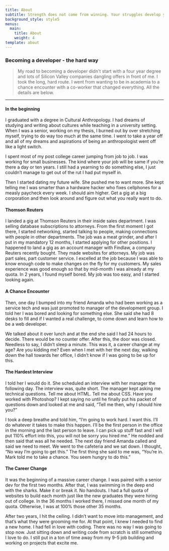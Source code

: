 ```yaml
---
title: About
subtitle: Strength does not come from winning. Your struggles develop your strengths. When you go through hardships and decide not to surrender, that is strength.
background_style: style5
menus:
  main:
    title: About
    weight: 4
template: about
---
```


### Becoming a developer - the hard way

> My road to becoming a developer didn't start with a four year degree and lots of Silicon Valley companies dangling offers in front of me. I took the long, hard route. I went from wanting to be in academia to a chance encounter with a co-worker that changed everything. All the details are below.

***

#### In the beginning

I graduated with a degree in Cultural Anthropology. I had dreams of studying and writing about cultures while teaching in a university setting. When I was a senior, working on my thesis, I burned out by over stretching myself, trying to do way too much at the same time. I went to take a year off and all of my dreams and aspirations of being an anthropologist went off like a light switch.

I spent most of my post college career jumping from job to job. I was working for small businesses. The kind where your job will be same if you’re there a day or ten years. I still had a yearning to do something else, I just couldn’t manage to get out of the rut I had put myself in.

Then I started dating my future wife. She pushed me to want more. She kept telling me I was smarter than a hardware hacker who fixes cellphones for a measly paycheck every week. I should aim higher. Get a gig at a big corporation and then look around and figure out what you really want to do.


#### Thomson Reuters

I landed a gig at Thomson Reuters in their inside sales department. I was selling database subscriptions to attorneys. From the first moment I got there, I started networking, started talking to people, making connections with people in other departments. The job was a meat grinder, and after I put in my mandatory 12 months, I started applying for other positions. I happened to land a gig as an account manager with Findlaw, a company Reuters recently bought. They made websites for attorneys. My job was part sales, part customer service. I excelled at the job because I was able to know enough code to make changes on the fly for my customers. My sales experience was good enough so that by mid-month I was already at my quota. In 2 years, I found myself bored. My job was too easy, and I started looking again. 


#### A Chance Encounter

Then, one day I bumped into my friend Amanda who had been working as a service tech and was just promoted to manager of the development group. I told her I was bored and looking for something else. She said she had 8 desks to fill and if I wanted a real challenge, to come down and learn how to be a web developer.

We talked about it over lunch and at the end she said I had 24 hours to decide. There would be no counter offer. After this, the door was closed. Needless to say, I didn’t sleep a minute. This was it, a career change at my age? Are you kidding me? Even when I met with her the next day, walking down the hall towards her office, I didn’t know if I was going to be up for this. 

#### The Hardest Interview

I told her I would do it. She scheduled an interview with her manager the following day. The interview was, quite short. The manager kept asking me technical questions. Tell me about HTML. Tell me about CSS. Have you worked with Photoshop? I kept saying no until he finally put his packet of questions down and looked at me and said, “Tell me then, why I should hire you?”

I took a deep breathe and told him, “I’m going to work hard. I want this. I’ll do whatever it takes to make this happen. I’ll be the first person in the office in the morning and the last person to leave. I can pick up stuff fast and I will put 110% effort into this, you will not be sorry you hired me.” He nodded and then said that was all he needed. The next day friend Amanda called and said we need to meet. We went to the cafeteria and we sat down. I thought, “No way I’m going to get this.” The first thing she said to me was, “You’re in. Mark told me to take a chance. You seem hungry to do this.”

#### The Career Change

It was the beginning of a massive career change. I was paired with a senior dev for the first two months. After that, I was swimming in the deep end with the sharks. Make it or break it. No handouts. I had a full quota of websites to build each month just like the new graduates they were hiring out of college. In the 36 months I worked there, I missed one month of my quota. Otherwise, I was at 100% those other 35 months.

After two years, I hit the ceiling. I didn’t want to move into management, and that’s what they were grooming me for. At that point, I knew I needed to find a new home. I had fell in love with coding. There was no way I was going to stop now. Just sitting down and writing code from scratch is still something I love to do. I still put in a ton of time away from my 9-5 job building and working on projects that excite me. 
